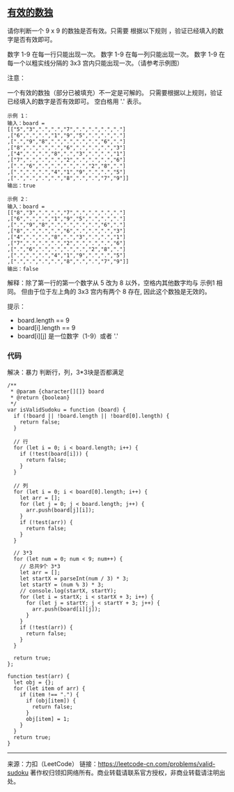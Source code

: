## [有效的数独](https://leetcode-cn.com/problems/valid-sudoku/)

请你判断一个 9 x 9 的数独是否有效。只需要 根据以下规则 ，验证已经填入的数字是否有效即可。

数字 1-9 在每一行只能出现一次。
数字 1-9 在每一列只能出现一次。
数字 1-9 在每一个以粗实线分隔的 3x3 宫内只能出现一次。（请参考示例图）


注意：

一个有效的数独（部分已被填充）不一定是可解的。
只需要根据以上规则，验证已经填入的数字是否有效即可。
空白格用 '.' 表示。

```
示例 1：
输入：board = 
[["5","3",".",".","7",".",".",".","."]
,["6",".",".","1","9","5",".",".","."]
,[".","9","8",".",".",".",".","6","."]
,["8",".",".",".","6",".",".",".","3"]
,["4",".",".","8",".","3",".",".","1"]
,["7",".",".",".","2",".",".",".","6"]
,[".","6",".",".",".",".","2","8","."]
,[".",".",".","4","1","9",".",".","5"]
,[".",".",".",".","8",".",".","7","9"]]
输出：true

示例 2：
输入：board = 
[["8","3",".",".","7",".",".",".","."]
,["6",".",".","1","9","5",".",".","."]
,[".","9","8",".",".",".",".","6","."]
,["8",".",".",".","6",".",".",".","3"]
,["4",".",".","8",".","3",".",".","1"]
,["7",".",".",".","2",".",".",".","6"]
,[".","6",".",".",".",".","2","8","."]
,[".",".",".","4","1","9",".",".","5"]
,[".",".",".",".","8",".",".","7","9"]]
输出：false
```

解释：除了第一行的第一个数字从 5 改为 8 以外，空格内其他数字均与 示例1 相同。 但由于位于左上角的 3x3 宫内有两个 8 存在, 因此这个数独是无效的。


提示：

* board.length == 9
* board[i].length == 9
* board[i][j] 是一位数字（1-9）或者 '.'





### 代码 

解决：暴力 判断行，列，3*3块是否都满足

```tsx
/**
 * @param {character[][]} board
 * @return {boolean}
 */
var isValidSudoku = function (board) {
  if (!board || !board.length || !board[0].length) {
    return false;
  }

  // 行
  for (let i = 0; i < board.length; i++) {
    if (!test(board[i])) {
      return false;
    }
  }

  // 列
  for (let i = 0; i < board[0].length; i++) {
    let arr = [];
    for (let j = 0; j < board.length; j++) {
      arr.push(board[j][i]);
    }
    if (!test(arr)) {
      return false;
    }
  }

  // 3*3
  for (let num = 0; num < 9; num++) {
    // 总共9个 3*3
    let arr = [];
    let startX = parseInt(num / 3) * 3;
    let startY = (num % 3) * 3;
    // console.log(startX, startY);
    for (let i = startX; i < startX + 3; i++) {
      for (let j = startY; j < startY + 3; j++) {
        arr.push(board[i][j]);
      }
    }
    if (!test(arr)) {
      return false;
    }
  }

  return true;
};

function test(arr) {
  let obj = {};
  for (let item of arr) {
    if (item !== ".") {
      if (obj[item]) {
        return false;
      }
      obj[item] = 1;
    }
  }
  return true;
}
```











-----

来源：力扣（LeetCode）
链接：https://leetcode-cn.com/problems/valid-sudoku
著作权归领扣网络所有。商业转载请联系官方授权，非商业转载请注明出处。
